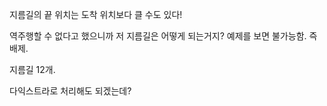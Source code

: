 지름길의 끝 위치는 도착 위치보다 클 수도 있다!

역주행할 수 없다고 했으니까 저 지름길은 어떻게 되는거지? 예제를 보면 불가능함. 즉 배제.

지름길 12개.

다익스트라로 처리해도 되겠는데?